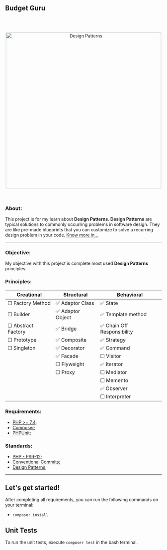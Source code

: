 ## Budget Guru
<br><br><p align="center"><a><img src="https://miro.medium.com/max/800/1*T9MUlipF_SkXA-0BlSWKjA.jpeg" width="500" alt="Design Patterns"></a></p><br>

### About:
This project is for my learn about **Design Patterns**.
**Design Patterns** are typical solutions to commonly occurring problems in software design. 
They are like pre-made blueprints that you can customize to solve a recurring design problem in your code.
[Know more in...](https://refactoring.guru/design-patterns/what-is-pattern)

--- 

### Objective:
My objective with this project is complete most used **Design Patterns** principles.

### Principles:
| **Creational**     | **Structural**   | **Behavioral**             |
|--------------------|------------------|----------------------------|
| ☐ Factory Method   | ✅ Adaptor Class  | ✅ State                    |
| ☐ Builder          | ✅ Adaptor Object | ✅ Template method          |
| ☐ Abstract Factory | ✅ Bridge         | ✅ Chain Off Responsibility |
| ☐ Prototype        | ✅ Composite      | ✅ Strategy                 |
| ☐ Singleton        | ✅ Decorator      | ✅ Command                  |
|                    | ✅ Facade         | ☐ Visitor                  |
|                    | ☐ Flyweight      | ✅ Iterator                 |
|                    | ☐ Proxy          | ☐ Mediator                 |
|                    |                  | ☐ Memento                  |
|                    |                  | ✅ Observer                 |
|                    |                  | ☐ Interpreter              |

[//]: # ( ✅ ☐ )
### Requirements:
- [PHP >= 7.4](https://www.php.net/);
- [Composer](https://getcomposer.org/download/);
- [PHPUnit](https://phpunit.de/manual/6.5/en/installation.html);


### Standards:
- [PHP - PSR-12](https://www.php-fig.org/psr/psr-12/);
- [Conventional Commits](https://www.conventionalcommits.org/);
- [Design Patterns](https://refactoring.guru/design-patterns);

--- 

## Let's get started!
After completing all requirements, you can run the following commands on your terminal:
- `composer install`

## Unit Tests
To run the unit tests, execute `composer test` in the bash terminal.
